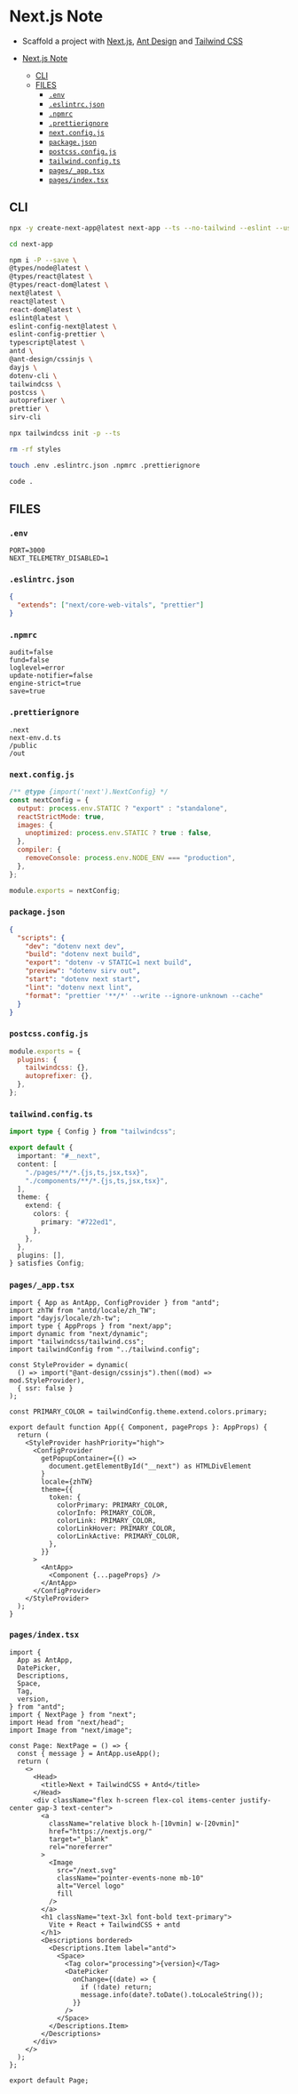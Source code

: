 # Next.js Note

- Scaffold a project with [Next.js](https://nextjs.org/), [Ant Design](https://ant.design/) and [Tailwind CSS](https://tailwindcss.com/)

- [Next.js Note](#nextjs-note)
  - [CLI](#cli)
  - [FILES](#files)
    - [`.env`](#env)
    - [`.eslintrc.json`](#eslintrcjson)
    - [`.npmrc`](#npmrc)
    - [`.prettierignore`](#prettierignore)
    - [`next.config.js`](#nextconfigjs)
    - [`package.json`](#packagejson)
    - [`postcss.config.js`](#postcssconfigjs)
    - [`tailwind.config.ts`](#tailwindconfigts)
    - [`pages/_app.tsx`](#pages_apptsx)
    - [`pages/index.tsx`](#pagesindextsx)

## CLI

```sh
npx -y create-next-app@latest next-app --ts --no-tailwind --eslint --use-npm --no-src-dir --no-experimental-app --import-alias --reset-preferences "@/*"
```

```sh
cd next-app
```

```sh
npm i -P --save \
@types/node@latest \
@types/react@latest \
@types/react-dom@latest \
next@latest \
react@latest \
react-dom@latest \
eslint@latest \
eslint-config-next@latest \
eslint-config-prettier \
typescript@latest \
antd \
@ant-design/cssinjs \
dayjs \
dotenv-cli \
tailwindcss \
postcss \
autoprefixer \
prettier \
sirv-cli
```

```sh
npx tailwindcss init -p --ts
```

```sh
rm -rf styles
```

```sh
touch .env .eslintrc.json .npmrc .prettierignore
```

```sh
code .
```

## FILES

### `.env`

```dotenv
PORT=3000
NEXT_TELEMETRY_DISABLED=1
```

### `.eslintrc.json`

```json
{
  "extends": ["next/core-web-vitals", "prettier"]
}
```

### `.npmrc`

```npmrc
audit=false
fund=false
loglevel=error
update-notifier=false
engine-strict=true
save=true
```

### `.prettierignore`

```ignore
.next
next-env.d.ts
/public
/out
```

### `next.config.js`

```js
/** @type {import('next').NextConfig} */
const nextConfig = {
  output: process.env.STATIC ? "export" : "standalone",
  reactStrictMode: true,
  images: {
    unoptimized: process.env.STATIC ? true : false,
  },
  compiler: {
    removeConsole: process.env.NODE_ENV === "production",
  },
};

module.exports = nextConfig;
```

### `package.json`

```json
{
  "scripts": {
    "dev": "dotenv next dev",
    "build": "dotenv next build",
    "export": "dotenv -v STATIC=1 next build",
    "preview": "dotenv sirv out",
    "start": "dotenv next start",
    "lint": "dotenv next lint",
    "format": "prettier '**/*' --write --ignore-unknown --cache"
  }
}
```

### `postcss.config.js`

```js
module.exports = {
  plugins: {
    tailwindcss: {},
    autoprefixer: {},
  },
};
```

### `tailwind.config.ts`

```ts
import type { Config } from "tailwindcss";

export default {
  important: "#__next",
  content: [
    "./pages/**/*.{js,ts,jsx,tsx}",
    "./components/**/*.{js,ts,jsx,tsx}",
  ],
  theme: {
    extend: {
      colors: {
        primary: "#722ed1",
      },
    },
  },
  plugins: [],
} satisfies Config;
```

### `pages/_app.tsx`

```tsx
import { App as AntApp, ConfigProvider } from "antd";
import zhTW from "antd/locale/zh_TW";
import "dayjs/locale/zh-tw";
import type { AppProps } from "next/app";
import dynamic from "next/dynamic";
import "tailwindcss/tailwind.css";
import tailwindConfig from "../tailwind.config";

const StyleProvider = dynamic(
  () => import("@ant-design/cssinjs").then((mod) => mod.StyleProvider),
  { ssr: false }
);

const PRIMARY_COLOR = tailwindConfig.theme.extend.colors.primary;

export default function App({ Component, pageProps }: AppProps) {
  return (
    <StyleProvider hashPriority="high">
      <ConfigProvider
        getPopupContainer={() =>
          document.getElementById("__next") as HTMLDivElement
        }
        locale={zhTW}
        theme={{
          token: {
            colorPrimary: PRIMARY_COLOR,
            colorInfo: PRIMARY_COLOR,
            colorLink: PRIMARY_COLOR,
            colorLinkHover: PRIMARY_COLOR,
            colorLinkActive: PRIMARY_COLOR,
          },
        }}
      >
        <AntApp>
          <Component {...pageProps} />
        </AntApp>
      </ConfigProvider>
    </StyleProvider>
  );
}
```

### `pages/index.tsx`

```tsx
import {
  App as AntApp,
  DatePicker,
  Descriptions,
  Space,
  Tag,
  version,
} from "antd";
import { NextPage } from "next";
import Head from "next/head";
import Image from "next/image";

const Page: NextPage = () => {
  const { message } = AntApp.useApp();
  return (
    <>
      <Head>
        <title>Next + TailwindCSS + Antd</title>
      </Head>
      <div className="flex h-screen flex-col items-center justify-center gap-3 text-center">
        <a
          className="relative block h-[10vmin] w-[20vmin]"
          href="https://nextjs.org/"
          target="_blank"
          rel="noreferrer"
        >
          <Image
            src="/next.svg"
            className="pointer-events-none mb-10"
            alt="Vercel logo"
            fill
          />
        </a>
        <h1 className="text-3xl font-bold text-primary">
          Vite + React + TailwindCSS + antd
        </h1>
        <Descriptions bordered>
          <Descriptions.Item label="antd">
            <Space>
              <Tag color="processing">{version}</Tag>
              <DatePicker
                onChange={(date) => {
                  if (!date) return;
                  message.info(date?.toDate().toLocaleString());
                }}
              />
            </Space>
          </Descriptions.Item>
        </Descriptions>
      </div>
    </>
  );
};

export default Page;
```

